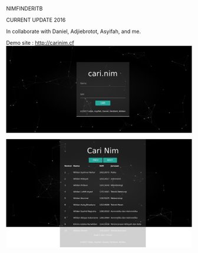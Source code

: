 NIMFINDERITB

CURRENT UPDATE 2016

In collaborate with Daniel, Adjiebrotot, Asyifah, and me.

Demo site : http://carinim.cf
![alt text](screenshots/scr1.png "Simple")

![alt text](screenshots/scr2.png "Simple")
